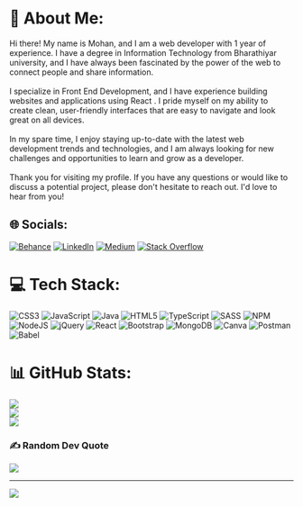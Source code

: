# 💫 About Me:
Hi there! My name is Mohan, and I am a web developer with 1 year of experience. I have a degree in Information Technology from Bharathiyar university, and I have always been fascinated by the power of the web to connect people and share information.<br><br>I specialize in Front End Development, and I have experience building websites and applications using React . I pride myself on my ability to create clean, user-friendly interfaces that are easy to navigate and look great on all devices.<br><br>In my spare time, I enjoy staying up-to-date with the latest web development trends and technologies, and I am always looking for new challenges and opportunities to learn and grow as a developer.<br><br>Thank you for visiting my profile. If you have any questions or would like to discuss a potential project, please don't hesitate to reach out. I'd love to hear from you!


## 🌐 Socials:
[![Behance](https://img.shields.io/badge/Behance-1769ff?logo=behance&logoColor=white)](https://behance.net/maddymohanmk) [![LinkedIn](https://img.shields.io/badge/LinkedIn-%230077B5.svg?logo=linkedin&logoColor=white)](https://linkedin.com/in/mohan-kumar-m-469146211) [![Medium](https://img.shields.io/badge/Medium-12100E?logo=medium&logoColor=white)](https://medium.com/@@www.mohankumarmk135) [![Stack Overflow](https://img.shields.io/badge/-Stackoverflow-FE7A16?logo=stack-overflow&logoColor=white)](https://stackoverflow.com/users/18499461) 

# 💻 Tech Stack:
![CSS3](https://img.shields.io/badge/css3-%231572B6.svg?style=plastic&logo=css3&logoColor=white) ![JavaScript](https://img.shields.io/badge/javascript-%23323330.svg?style=plastic&logo=javascript&logoColor=%23F7DF1E) ![Java](https://img.shields.io/badge/java-%23ED8B00.svg?style=plastic&logo=java&logoColor=white) ![HTML5](https://img.shields.io/badge/html5-%23E34F26.svg?style=plastic&logo=html5&logoColor=white) ![TypeScript](https://img.shields.io/badge/typescript-%23007ACC.svg?style=plastic&logo=typescript&logoColor=white) ![SASS](https://img.shields.io/badge/SASS-hotpink.svg?style=plastic&logo=SASS&logoColor=white) ![NPM](https://img.shields.io/badge/NPM-%23000000.svg?style=plastic&logo=npm&logoColor=white) ![NodeJS](https://img.shields.io/badge/node.js-6DA55F?style=plastic&logo=node.js&logoColor=white) ![jQuery](https://img.shields.io/badge/jquery-%230769AD.svg?style=plastic&logo=jquery&logoColor=white) ![React](https://img.shields.io/badge/react-%2320232a.svg?style=plastic&logo=react&logoColor=%2361DAFB) ![Bootstrap](https://img.shields.io/badge/bootstrap-%23563D7C.svg?style=plastic&logo=bootstrap&logoColor=white) ![MongoDB](https://img.shields.io/badge/MongoDB-%234ea94b.svg?style=plastic&logo=mongodb&logoColor=white) ![Canva](https://img.shields.io/badge/Canva-%2300C4CC.svg?style=plastic&logo=Canva&logoColor=white) ![Postman](https://img.shields.io/badge/Postman-FF6C37?style=plastic&logo=postman&logoColor=white) ![Babel](https://img.shields.io/badge/Babel-F9DC3e?style=plastic&logo=babel&logoColor=black)
# 📊 GitHub Stats:
![](https://github-readme-stats.vercel.app/api?username=maddy135&theme=dark&hide_border=false&include_all_commits=false&count_private=false)<br/>
![](https://github-readme-streak-stats.herokuapp.com/?user=maddy135&theme=dark&hide_border=false)<br/>
![](https://github-readme-stats.vercel.app/api/top-langs/?username=maddy135&theme=dark&hide_border=false&include_all_commits=false&count_private=false&layout=compact)

### ✍️ Random Dev Quote
![](https://quotes-github-readme.vercel.app/api?type=horizontal&theme=radical)

---
[![](https://visitcount.itsvg.in/api?id=maddy135&icon=0&color=0)](https://visitcount.itsvg.in)

<!-- Proudly created with GPRM ( https://gprm.itsvg.in ) -->
